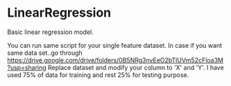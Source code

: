 # LinearRegression
Basic linear regression model.

You can run same script for your single feature dataset. In case if you want same data set..go through https://drive.google.com/drive/folders/0B5NRg3nvEeO2bTlUVm52cFloa3M?usp=sharing
Replace dataset and modify your column to 'X' and 'Y'.
I have used 75% of data for training and rest 25% for testing purpose.

